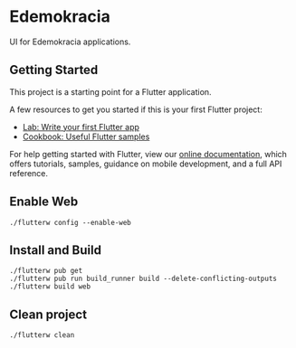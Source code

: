 # Edemokracia

UI for Edemokracia applications.

## Getting Started

This project is a starting point for a Flutter application.

A few resources to get you started if this is your first Flutter project:

- [Lab: Write your first Flutter app](https://flutter.dev/docs/get-started/codelab)
- [Cookbook: Useful Flutter samples](https://flutter.dev/docs/cookbook)

For help getting started with Flutter, view our
[online documentation](https://flutter.dev/docs), which offers tutorials,
samples, guidance on mobile development, and a full API reference.

## Enable Web
```
./flutterw config --enable-web
```

## Install and Build
```
./flutterw pub get
./flutterw pub run build_runner build --delete-conflicting-outputs
./flutterw build web
```

## Clean project
```
./flutterw clean
```
